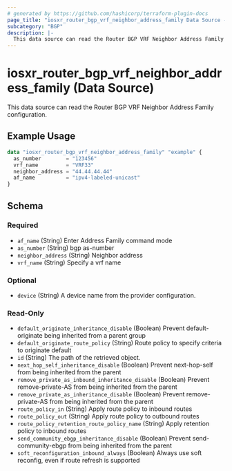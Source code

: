 ```yaml
---
# generated by https://github.com/hashicorp/terraform-plugin-docs
page_title: "iosxr_router_bgp_vrf_neighbor_address_family Data Source - terraform-provider-iosxr"
subcategory: "BGP"
description: |-
  This data source can read the Router BGP VRF Neighbor Address Family configuration.
---
```


# iosxr_router_bgp_vrf_neighbor_address_family (Data Source)

This data source can read the Router BGP VRF Neighbor Address Family configuration.

## Example Usage

```terraform
data "iosxr_router_bgp_vrf_neighbor_address_family" "example" {
  as_number        = "123456"
  vrf_name         = "VRF33"
  neighbor_address = "44.44.44.44"
  af_name          = "ipv4-labeled-unicast"
}
```

<!-- schema generated by tfplugindocs -->
## Schema

### Required

- `af_name` (String) Enter Address Family command mode
- `as_number` (String) bgp as-number
- `neighbor_address` (String) Neighbor address
- `vrf_name` (String) Specify a vrf name

### Optional

- `device` (String) A device name from the provider configuration.

### Read-Only

- `default_originate_inheritance_disable` (Boolean) Prevent default-originate being inherited from a parent group
- `default_originate_route_policy` (String) Route policy to specify criteria to originate default
- `id` (String) The path of the retrieved object.
- `next_hop_self_inheritance_disable` (Boolean) Prevent next-hop-self from being inherited from the parent
- `remove_private_as_inbound_inheritance_disable` (Boolean) Prevent remove-private-AS from being inherited from the parent
- `remove_private_as_inheritance_disable` (Boolean) Prevent remove-private-AS from being inherited from the parent
- `route_policy_in` (String) Apply route policy to inbound routes
- `route_policy_out` (String) Apply route policy to outbound routes
- `route_policy_retention_route_policy_name` (String) Apply retention policy to inbound routes
- `send_community_ebgp_inheritance_disable` (Boolean) Prevent send-community-ebgp from being inherited from the parent
- `soft_reconfiguration_inbound_always` (Boolean) Always use soft reconfig, even if route refresh is supported


